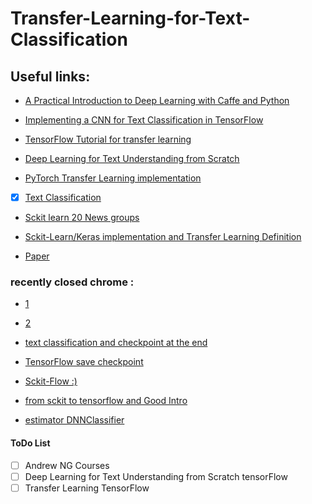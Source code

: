 # Transfer-Learning-for-Text-Classification


## Useful links:
- [A Practical Introduction to Deep Learning with Caffe and Python](http://adilmoujahid.com/posts/2016/06/introduction-deep-learning-python-caffe/)

- [Implementing a CNN for Text Classification in TensorFlow](http://www.wildml.com/2015/12/implementing-a-cnn-for-text-classification-in-tensorflow/)

- [TensorFlow Tutorial for transfer learning](http://www.datascienceassn.org/content/tensorflow-tutorial-transfer-learning)

- [Deep Learning for Text Understanding from Scratch](http://www.kdnuggets.com/2015/03/deep-learning-text-understanding-from-scratch.html)

- [PyTorch Transfer Learning implementation](http://pytorch.org/tutorials/beginner/transfer_learning_tutorial.html)

- [x] [Text Classification](https://machinelearnings.co/text-classification-using-neural-networks-f5cd7b8765c6)

- [Sckit learn 20 News groups](http://scikit-learn.org/stable/datasets/twenty_newsgroups.html)

- [Sckit-Learn/Keras implementation and Transfer Learning Definition](https://www.analyticsvidhya.com/blog/2017/06/transfer-learning-the-art-of-fine-tuning-a-pre-trained-model/)

- [Paper](ftp://ftp.cs.wisc.edu/machine-learning/shavlik-group/torrey.handbook09.pdf)


### recently closed chrome :

- [1](https://kwotsin.github.io/tech/2017/02/11/transfer-learning.html)
- [2](https://www.kernix.com/blog/image-classification-with-a-pre-trained-deep-neural-network_p11)
- [text classification and checkpoint at the end ](http://www.wildml.com/2015/12/implementing-a-cnn-for-text-classification-in-tensorflow/)
- [TensorFlow save checkpoint](http://cv-tricks.com/tensorflow-tutorial/save-restore-tensorflow-models-quick-complete-tutorial/)
- [Sckit-Flow :)](https://www.kdnuggets.com/2016/02/scikit-flow-easy-deep-learning-tensorflow-scikit-learn.html)
- [from sckit to tensorflow and Good Intro](https://medium.com/@Zelros/4-steps-to-learn-tensorflow-when-you-already-know-scikit-learn-3cd0340456b5)

- [estimator DNNClassifier](https://www.tensorflow.org/get_started/estimator)

#### ToDo List
- [ ] Andrew NG Courses
- [ ] Deep Learning for Text Understanding from Scratch tensorFlow
- [ ] Transfer Learning TensorFlow
